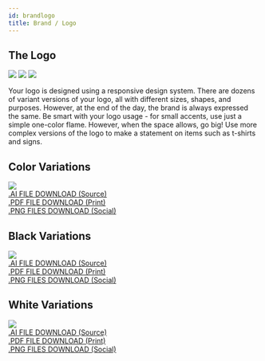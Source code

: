 ```yaml
---
id: brandlogo
title: Brand / Logo
---
```


## The Logo

<img class="downloadable" src="../img/lauberAssetsLogo/lauberBrandGraphics.jpg">

<img class="downloadable" src="../img/lauberAssetsLogo/lauberBrandGraphics2.jpg">

<img class="downloadable" src="../img/lauberAssetsLogo/logoMarkBreakdown.png">

Your logo is designed using a responsive design system. There are dozens of variant versions of your logo, all with different sizes, shapes, and purposes. However, at the end of the day, the brand is always expressed the same. Be smart with your logo usage - for small accents, use just a simple one-color flame. However, when the space allows, go big! Use more complex versions of the logo to make a statement on items such as t-shirts and signs.

## Color Variations

<img class="downloadable" src="../img/lauberAssetsLogo/colorPrimary.png">

<div class="row">
<div class="thirdWidth centeredText"><a href="../img/lauberAssetsLogo/Ai/logoFilesColor.ai" class="button isRed" download>.AI FILE DOWNLOAD (Source)</a></div>
<div class="thirdWidth centeredText"><a href="../img/lauberAssetsLogo/PDF/logoFilesFulLColor.pdf" class="button isRed" download>.PDF FILE DOWNLOAD (Print)</a></div>
<div class="thirdWidth centeredText"><a href="../img/lauberAssetsLogo/pngs/Color.zip" class="button isRed" download>.PNG FILES DOWNLOAD (Social)</a></div>
</div>

## Black Variations

<img class="downloadable" src="../img/lauberAssetsLogo/blackPrimary.png">

<div class="row">
<div class="thirdWidth centeredText"><a href="../img/lauberAssetsLogo/Ai/logoFilesBlack.ai" class="button" download>.AI FILE DOWNLOAD (Source)</a></div>
<div class="thirdWidth centeredText"><a href="../img/lauberAssetsLogo/PDF/logoFilesBlack.pdf" class="button" download>.PDF FILE DOWNLOAD (Print)</a></div>
<div class="thirdWidth centeredText"><a href="../img/lauberAssetsLogo/pngs/Black.zip" class="button" download>.PNG FILES DOWNLOAD (Social)</a></div>
</div>

## White Variations

<img class="downloadable redBackground" src="../img/lauberAssetsLogo/whitePrimary.png">

<div class="row">
<div class="thirdWidth centeredText"><a href="../img/lauberAssetsLogo/Ai/logoFilesWhite.ai" class="button isWhite" download>.AI FILE DOWNLOAD (Source)</a></div>
<div class="thirdWidth centeredText"><a href="../img/lauberAssetsLogo/PDF/logoFilesWhite.pdf" class="button isWhite" download>.PDF FILE DOWNLOAD (Print)</a></div>
<div class="thirdWidth centeredText"><a href="../img/lauberAssetsLogo/pngs/White.zip" class="button isWhite" download>.PNG FILES DOWNLOAD (Social)</a></div>
</div>
